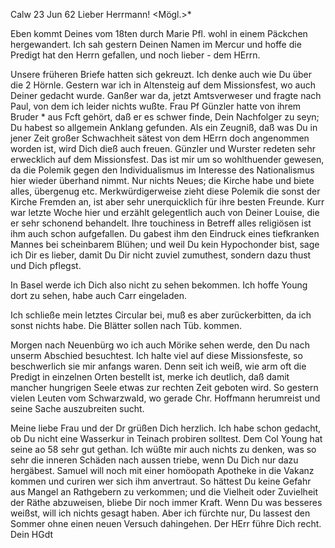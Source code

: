  Calw 23 Jun 62
Lieber Herrmann! <Mögl.>*

Eben kommt Deines vom 18ten durch Marie Pfl. wohl in einem Päckchen hergewandert. Ich sah gestern Deinen Namen im Mercur und hoffe die Predigt hat den Herrn gefallen, und noch lieber - dem HErrn.

Unsere früheren Briefe hatten sich gekreuzt. Ich denke auch wie Du über die 2 Hörnle. Gestern war ich in Altensteig auf dem Missionsfest, wo auch Deiner gedacht wurde. Ganßer war da, jetzt Amtsverweser und fragte nach Paul, von dem ich leider nichts wußte. Frau Pf Günzler hatte von ihrem Bruder <Hoch>* aus Fcft gehört, daß er es schwer finde, Dein Nachfolger zu seyn; Du habest so allgemein Anklang gefunden. Als ein Zeugniß, daß was Du in jener Zeit großer Schwachheit sätest von dem HErrn doch angenommen worden ist, wird Dich dieß auch freuen. Günzler und Wurster redeten sehr erwecklich auf dem Missionsfest. Das ist mir um so wohlthuender gewesen, da die Polemik gegen den Individualismus im Interesse des Nationalismus hier wieder überhand nimmt. Nur nichts Neues; die Kirche habe und biete alles, übergenug etc. Merkwürdigerweise zieht diese Polemik die sonst der Kirche Fremden an, ist aber sehr unerquicklich für ihre besten Freunde. 
Kurr war letzte Woche hier und erzählt gelegentlich auch von Deiner Louise, die er sehr schonend behandelt. Ihre touchiness in Betreff alles religiösen ist ihm auch schon aufgefallen. Du gabest ihm den Eindruck eines tiefkranken Mannes bei scheinbarem Blühen; und weil Du kein Hypochonder bist, sage ich Dir es lieber, damit Du Dir nicht zuviel zumuthest, sondern dazu thust und Dich pflegst.

In Basel werde ich Dich also nicht zu sehen bekommen. Ich hoffe Young dort zu sehen, habe auch Carr eingeladen.

Ich schließe mein letztes Circular bei, muß es aber zurückerbitten, da ich sonst nichts habe. Die Blätter sollen nach Tüb. kommen.

Morgen nach Neuenbürg wo ich auch Mörike sehen werde, den Du nach unserm Abschied besuchtest. Ich halte viel auf diese Missionsfeste, so beschwerlich sie mir anfangs waren. Denn seit ich weiß, wie arm oft die Predigt in einzelnen Orten bestellt ist, merke ich deutlich, daß damit mancher hungrigen Seele etwas zur rechten Zeit geboten wird. So gestern vielen Leuten vom Schwarzwald, wo gerade Chr. Hoffmann herumreist und seine Sache auszubreiten sucht.

Meine liebe Frau und der Dr grüßen Dich herzlich. Ich habe schon gedacht, ob Du nicht eine Wasserkur in Teinach probiren solltest. Dem Col Young hat seine ao 58 sehr gut gethan. Ich wüßte mir auch nichts zu denken, was so sehr die inneren Schäden nach aussen triebe, wenn Du Dich nur dazu hergäbest. Samuel will noch mit einer homöopath Apotheke in die Vakanz kommen und curiren wer sich ihm anvertraut. So hättest Du keine Gefahr aus Mangel an Rathgebern zu verkommen; und die Vielheit oder Zuvielheit der Räthe abzuweisen, bliebe Dir noch immer Kraft. Wenn Du was besseres weißst, will ich nichts gesagt haben. Aber ich fürchte nur, Du lassest den Sommer ohne einen neuen Versuch dahingehen. Der HErr führe Dich recht.
 Dein HGdt

